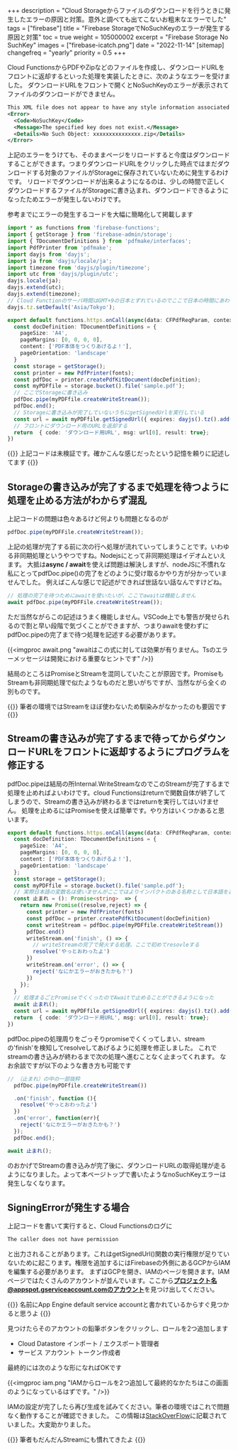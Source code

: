 +++
description = "Cloud Storageからファイルのダウンロードを行うときに発生したエラーの原因と対策。意外と調べても出てこないお粗末なエラーでした"
tags = ["firebase"]
title = "Firebase StorageでNoSuchKeyのエラーが発生する原因と対策"
toc = true
weight = 105000002
excerpt = "Firebase Storage No SuchKey"
images = ["firebase-icatch.png"]
date = "2022-11-14"
[sitemap]
  changefreq = "yearly"
  priority = 0.5
+++

Cloud FunctionsからPDFやZipなどのファイルを作成し、ダウンロードURLをフロントに返却するといった処理を実装したときに、次のようなエラーを受けました。
ダウンロードURLをフロントで開くとNoSuchKeyのエラーが表示されてファイルのダウンロードができません。

```xml
This XML file does not appear to have any style information associated with it. The document tree is shown below.
<Error>
  <Code>NoSuchKey</Code>
  <Message>The specified key does not exist.</Message>
  <Details>No Such Object: xxxxxxxxxxxxxxx.zip</Details>
</Error>
```

上記のエラーをうけても、そのままページをリロードすると今度はダウンロードすることができます。つまりダウンロードURLをクリックした時点ではまだダウンロードする対象のファイルがStorageに保存されていないために発生するわけです。
リロードでダウンロードが出来るようになるのは、少しの時間で正しくダウンロードするファイルがStorageに書き込まれ、ダウンロードできるようになったためエラーが発生しないわけです。

参考までにエラーの発生するコードを大幅に簡略化して掲載します

```typescript
import * as functions from 'firebase-functions';
import { getStorage } from 'firebase-admin/storage';
import { TDocumentDefinitions } from 'pdfmake/interfaces';
import PdfPrinter from 'pdfmake';
import dayjs from 'dayjs';
import ja from 'dayjs/locale/ja';
import timezone from 'dayjs/plugin/timezone';
import utc from 'dayjs/plugin/utc';
dayjs.locale(ja);
dayjs.extend(utc);
dayjs.extend(timezone);
// Cloud Functionのサーバ時間はGMT+9の日本とずれているのでここで日本の時間にあわせてもらう
dayjs.tz.setDefault('Asia/Tokyo');

export default functions.https.onCall(async(data: CFPdfReqParam, context):Promise<onCallResIf> => {
  const docDefinition: TDocumentDefinitions = {
    pageSize: 'A4',
    pageMargins: [0, 0, 0, 0],
    content: ['PDF本体をつくりあげるよ！'],
    pageOrientation: 'landscape'
  }
  const storage = getStorage();
  const printer = new PdfPrinter(fonts);
  const pdfDoc = printer.createPdfKitDocument(docDefinition);
  const myPDFfile = storage.bucket().file('sample.pdf');
  // ここでStorageに書き込み
  pdfDoc.pipe(myPDFfile.createWriteStream());
  pdfDoc.end();
  // Storageに書き込みが完了していないうちにgetSignedUrlを実行している
  const url = await myPDFfile.getSignedUrl({ expires: dayjs().tz().add(2, 'hour').valueOf(), action: 'read' });
  // フロントにダウンロード用のURLを返却する
  return  { code: 'ダウンロード用URL', msg: url[0], result: true};
})

```

{{<alice pos="right" icon="here">}}
上記コードは未検証です。確かこんな感じだったという記憶を頼りに記述してます
{{</alice>}}

## Storageの書き込みが完了するまで処理を待つように処理を止める方法がわからず混乱

上記コードの問題は色々あるけど何よりも問題となるのが

```typescript
pdfDoc.pipe(myPDFFile.createWriteStream());
```

上記の処理が完了する前に次の行へ処理が流れていってしまうことです。いわゆる非同期処理というやつですね。Nodejsにとって非同期処理はイデオムといえます。
大抵は**async / await**を使えば問題は解決しますが、nodeJSに不慣れな私にとってpdfDoc.pipe()の完了をどのように受け取るかやり方が分かっていませんでした。
例えばこんな感じで記述ができれば世話ない話なんですけどね。

```typescript
// 処理の完了を待つためにawaitを使いたいが、ここでawaitは機能しません
await pdfDoc.pipe(myPDFFile.createWriteStream());
```

ただ当然ながらこの記述はうまく機能しません。VSCode上でも警告が発せられるので割と早い段階で気づくことができますが、つまりawaitを使わずにpdfDoc.pipeの完了まで待つ処理を記述する必要があります。

{{<imgproc await.png "awaitはこの式に対しては効果が有りません。Tsのエラーメッセージは開発における重要なヒントです" />}}

結局のところはPromiseとStreamを混同していたことが原因です。PromiseもStreamも非同期処理で似たようなものだと思いがちですが、当然ながら全くの別ものです。

{{<alice pos="right" icon="here">}}
筆者の環境ではStreamをほぼ使わないため馴染みがなかったのも要因です
{{</alice>}}

## Streamの書き込みが完了するまで待ってからダウンロードURLをフロントに返却するようにプログラムを修正する

pdfDoc.pipeは結局の所Internal.WriteStreamなのでこのStreamが完了するまで処理を止めればよいわけです。cloud Functionsはreturnで関数自体が終了してしまうので、Streamの書き込みが終わるまではreturnを実行してはいけません。
処理を止めるにはPromiseを使えば簡単です。やり方はいくつかあると思います。

```typescript
export default functions.https.onCall(async(data: CFPdfReqParam, context):Promise<onCallResIf> => {
  const docDefinition: TDocumentDefinitions = {
    pageSize: 'A4',
    pageMargins: [0, 0, 0, 0],
    content: ['PDF本体をつくりあげるよ！'],
    pageOrientation: 'landscape'
  };
  const storage = getStorage();
  const myPDFfile = storage.bucket().file('sample.pdf');
  // 実際日本語の変数名は使いませんがここではよりインパクトのある名称として日本語をあえて使用しました
  const 止まれ = (): Promise<string>  => {
    return new Promise((resolve,reject) => {
      const printer = new PdfPrinter(fonts)
      const pdfDoc = printer.createPdfKitDocument(docDefinition)
      const writeStream = pdfDoc.pipe(myPDFfile.createWriteStream())
      pdfDoc.end()
      writeStream.on('finish', () => {
        // writeStreamの完了で発火する処理。ここで初めてresovleする
        resolve('やっとおわったよ')
      })
      writeStream.on('error', () => {
        reject('なにかエラーがおきたかも？')
      })
    });
  }
  // 処理まるごとPromiseでくくったのでAwaitで止めることができるようになった
  await 止まれ();
  const url = await myPDFfile.getSignedUrl({ expires: dayjs().tz().add(2, 'hour').valueOf(), action: 'read' });
  return  { code: 'ダウンロード用URL', msg: url[0], result: true};
})
```

pdfDoc.pipeの処理周りをごっそりpromiseでくくってしまい、streamの'finish'を検知してresolveしてあげるように処理を修正しました。
これでstreamの書き込みが終わるまで次の処理へ進むことなく止まってくれます。
なお余談ですが以下のような書き方も可能です

```typescript
// （止まれ）の中の一部抜粋
  pdfDoc.pipe(myPDFfile.createWriteStream())

  .on('finish', function (){
    resolve('やっとおわったよ')
  })
  .on('error', function(err){
    reject('なにかエラーがおきたかも？')
  });
  pdfDoc.end();

```

```typescript
await 止まれ();
```

のおかげでStreamの書き込みが完了後に、ダウンロードURLの取得処理が走るようになりました。よって本ページトップで書いたようなnoSuchKeyエラーは発生しなくなります。

## SigningErrorが発生する場合

上記コードを書いて実行すると、Cloud Functionsのログに

```sh
The caller does not have permission
```

と出力されることがあります。これはgetSignedUrl()関数の実行権限が足りていないために起こります。権限を追加するにはFirebaseの外側にあるGCPからIAMを編集する必要があります。
まずはGCPを開き、IAMのページを開きます。IAMページではたくさんのアカウントが並んでいます。ここから**プロジェクト名@appspot.gserviceaccount.comのアカウント**を見つけ出してください。

{{<alice pos="right" icon="ok">}}
名前にApp Engine default service accountと書かれているからすぐ見つかると思うよ
{{</alice>}}

見つけたらそのアカウントの鉛筆ボタンをクリックし、ロールを2つ追加します

- Cloud Datastore インポート / エクスポート管理者
- サービス アカウント トークン作成者

最終的には次のような形になればOKです

{{<imgproc iam.png "IAMからロールを2つ追加して最終的なかたちはこの画面のようになっているはずです。" />}}

IAMの設定が完了したら再び生成を試みてください。筆者の環境ではこれで問題なく動作することが確認できました。
この情報は[StackOverFlow](https://stackoverflow.com/questions/53305784/signingerror-with-firebase-getsignedurl)に記載されていました。大変助かりました。

{{<alice pos="right" icon="ok">}}
筆者もだんだんStreamにも慣れてきたよ
{{</alice>}}
